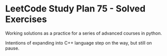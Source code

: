# LeetCode Study Plan 75 - Solved Exercises

Working solutions as a practice for a series of advanced courses in python.

Intentions of expanding into C++ language step on the way, but still on pause.